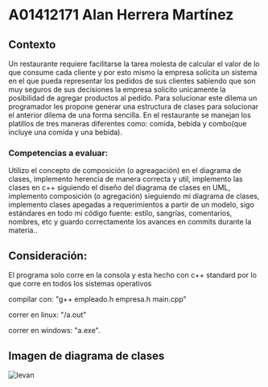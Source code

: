 # A01412171 Alan Herrera Martínez

## Contexto

<p> Un restaurante requiere facilitarse la tarea molesta de calcular el valor de lo que consume cada cliente y por esto mismo la empresa solicita un sistema en el que pueda representar los pedidos de sus clientes sabiendo que son muy seguros de sus decisiones la empresa solicito unicamente la posibilidad de agregar productos al pedido. Para solucionar este dilema un programador les propone generar una estructura de clases para solucionar el anterior dilema de una forma sencilla. En el restaurante se manejan los platillos de tres maneras diferentes como: comida, bebida y combo(que incluye una comida y una bebida).</p>

### Competencias a evaluar: 
<p> Utilizo el concepto de composición (o agreagación) en el diagrama de clases, implemento herencia de manera correcta y util, implemento las clases en c++ siguiendo el diseño del diagrama de clases en UML, implemento composición (o agregación) sieguiendo mi diagrama de clases, implemento clases apegadas a requerimientos a partir de un modelo, sigo estándares en todo mi código fuente: estilo, sangrías, comentarios, nombres, etc y guardo correctamente los avances en commits durante la materia..</p>

## Consideración:
<p> El programa solo corre en la consola y esta hecho con c++ standard por lo que corre en todos los sistemas operativos

compilar con: "g++ empleado.h empresa.h main.cpp"

correr en linux: "/a.out"

correr en windows: "a.exe".</p>

## Imagen de diagrama de clases 



![levan](https://user-images.githubusercontent.com/111369005/207677609-b8f664de-0665-43fe-8eb3-bc3dce7cbda5.png)
